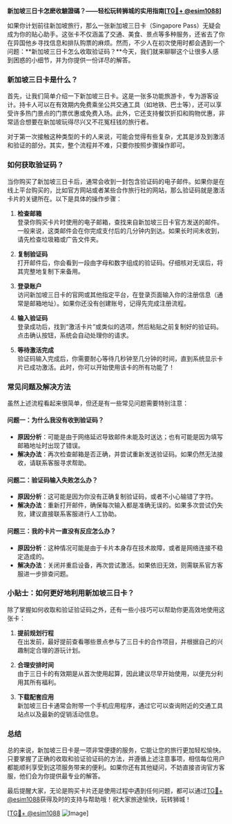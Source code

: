 **新加坡三日卡怎麽收驗證碼？——轻松玩转狮城的实用指南[[TG💪+ @esim1088](https://t.me/s/esim1088)]**

如果你计划前往新加坡旅行，那么一张新加坡三日卡（Singapore Pass）无疑会成为你的贴心助手。这张卡不仅涵盖了交通、美食、景点等多种服务，还省去了你在异国他乡寻找信息和排队购票的麻烦。然而，不少人在初次使用时都会遇到一个问题：**新加坡三日卡怎么收取验证码？**今天，我们就来聊聊这个让很多人感到困惑的小细节，并为你提供一份详尽的解答。

### 新加坡三日卡是什么？

首先，让我们简单介绍一下新加坡三日卡。这是一张多功能旅游卡，专为游客设计。持卡人可以在有效期内免费乘坐公共交通工具（如地铁、巴士等），还可以享受许多热门景点的门票优惠或免费入场。此外，它还支持餐饮折扣和购物优惠，非常适合想要在新加坡玩得尽兴又不花冤枉钱的旅行者。

对于第一次接触这种类型的卡的人来说，可能会觉得有些复杂，尤其是涉及到激活和验证的部分。其实，整个流程并不难，只要你按照步骤操作即可。

### 如何获取验证码？

当你购买了新加坡三日卡后，通常会收到一封包含验证码的电子邮件。如果你是在线上平台购买的，比如官方网站或者某些合作旅行社的网站，那么验证码就是激活卡片的关键所在。以下是具体的操作步骤：

1. **检查邮箱**  
   登录你购买卡片时使用的电子邮箱，查找来自新加坡三日卡官方发送的邮件。一般来说，这类邮件会在你完成支付后的几分钟内到达。如果长时间未收到，请先检查垃圾箱或广告文件夹。

2. **复制验证码**  
   打开邮件后，你会看到一段由字母和数字组成的验证码。仔细核对无误后，将其完整地复制下来备用。

3. **登录账户**  
   访问新加坡三日卡的官网或其他指定平台，在登录页面输入你的注册信息（通常是邮箱地址）。如果你还没有创建账号，记得先完成注册流程。

4. **输入验证码**  
   登录成功后，找到“激活卡片”或类似的选项，然后粘贴之前复制好的验证码。点击确认按钮，系统会自动处理你的请求。

5. **等待激活完成**  
   验证码输入完成后，你需要耐心等待几秒钟至几分钟的时间，直到系统显示卡片已成功激活。此时，你可以开始使用该卡的所有功能了！

### 常见问题及解决方法

虽然上述流程看起来很简单，但还是有一些常见问题需要特别注意：

#### 问题一：为什么我没有收到验证码？
- **原因分析**：可能是由于网络延迟导致邮件未能及时送达；也有可能是因为填写邮箱地址时出现了错误。
- **解决办法**：再次检查邮箱是否正确，并尝试重新发送验证码。如果仍然无法接收，请联系客服寻求帮助。

#### 问题二：验证码输入失败怎么办？
- **原因分析**：这可能是因为你没有正确复制验证码，或者不小心输错了字符。
- **解决办法**：重新打开邮件，确保每次输入都是准确无误的。如果多次尝试仍失败，建议直接联系客服进行人工协助。

#### 问题三：我的卡片一直没有反应怎么办？
- **原因分析**：这种情况可能是由于卡片本身存在技术故障，或者是网络连接不稳定造成的。
- **解决办法**：关闭并重启设备，再次尝试激活。如果依旧无效，则需联系官方客服进一步排查问题。

### 小贴士：如何更好地利用新加坡三日卡？

除了掌握如何收取和验证验证码之外，还有一些小技巧可以帮助你更高效地使用这张卡：

1. **提前规划行程**  
   在出发前，最好提前查看哪些景点参与了三日卡的合作项目，并根据自己的兴趣制定合理的游玩计划。

2. **合理安排时间**  
   由于三日卡的有效期是从首次使用起算，因此建议尽早开始使用，以便充分利用其所有福利。

3. **下载配套应用**  
   新加坡三日卡通常会附带一个手机应用程序，通过它可以查询附近的交通工具站点以及最新的促销活动信息。

### 总结

总的来说，新加坡三日卡是一项非常便捷的服务，它能让您的旅行更加轻松愉快。只要掌握了正确的收取和验证验证码的方法，并遵循上述注意事项，相信每位用户都能顺利享受到这项服务带来的便利。如果你还有其他疑问，不妨直接咨询官方客服，他们会为你提供最专业的解答。

最后提醒大家，无论是购买卡片还是使用过程中遇到任何问题，都可以通过[TG💪+ @esim1088](https://t.me/s/esim1088)获得及时的支持与帮助哦！祝大家旅途愉快，玩转狮城！

[[TG💪+ @esim1088](https://t.me/s/esim1088) ![Image](https://i.postimg.cc/4NQfJmqS/Snipaste-2025-05-13-00-14-12.png)]